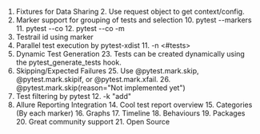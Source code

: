 1. Fixtures for Data Sharing 
   2. Use request object to get context/config.
9. Marker support for grouping of tests and selection
   10. pytest --markers
   11. pytest --co
   12. pytest --co -m <marker>
1. Testrail id using marker
10. Parallel test execution by pytest-xdist
    11. -n <#tests>
22. Dynamic Test Generation
    23. Tests can be created dynamically using the pytest_generate_tests hook.
24. Skipping/Expected Failures
    25. Use @pytest.mark.skip, @pytest.mark.skipif, or @pytest.mark.xfail.
    26. @pytest.mark.skip(reason="Not implemented yet")
27. Test filtering by pytest
    12. -k "add" 
13. Allure Reporting Integration
    14. Cool test report overview 
    15. Categories (By each marker)
    16. Graphs 
    17. Timeline 
    18. Behaviours 
    19. Packages 
    20. Great community support 
    21. Open Source